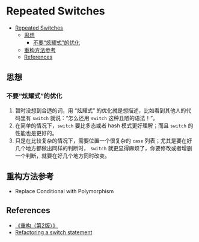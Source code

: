 # Repeated Switches


<!-- TOC -->

- [Repeated Switches](#repeated-switches)
    - [思想](#思想)
        - [不要“炫耀式”的优化](#不要炫耀式的优化)
    - [重构方法参考](#重构方法参考)
    - [References](#references)

<!-- /TOC -->


## 思想
### 不要“炫耀式”的优化
1. 暂时没想到合适的词，用 “炫耀式” 的优化就是想描述，比如看到其他人的代码里有 `switch` 就说：“怎么还用 `switch` 这种丑陋的语法！”。
2. 在简单的情况下，`switch` 要比多态或者 hash 模式更好理解；而且 `switch` 的性能也是更好的。
3. 只是在比较复杂的情况下，需要位置一个很复杂的 `case` 列表；尤其是要在好几个地方都做出同样的判断时， `switch` 就更显得麻烦了，你要修改或者增删一个判断，就要在好几个地方同时改变。


## 重构方法参考
* Replace Conditional with Polymorphism


## References
* [《重构（第2版）》](https://book.douban.com/subject/33400354/)
* [Refactoring a switch statement](http://tmont.com/blargh/2011/11/refactoring-a-switch-statement)
